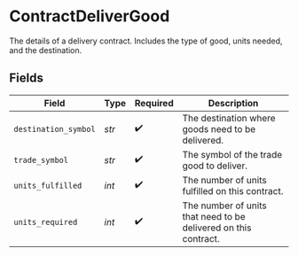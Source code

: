# ContractDeliverGood

The details of a delivery contract. Includes the type of good, units needed, and the destination.


## Fields

| Field                                                           | Type                                                            | Required                                                        | Description                                                     |
| --------------------------------------------------------------- | --------------------------------------------------------------- | --------------------------------------------------------------- | --------------------------------------------------------------- |
| `destination_symbol`                                            | *str*                                                           | :heavy_check_mark:                                              | The destination where goods need to be delivered.               |
| `trade_symbol`                                                  | *str*                                                           | :heavy_check_mark:                                              | The symbol of the trade good to deliver.                        |
| `units_fulfilled`                                               | *int*                                                           | :heavy_check_mark:                                              | The number of units fulfilled on this contract.                 |
| `units_required`                                                | *int*                                                           | :heavy_check_mark:                                              | The number of units that need to be delivered on this contract. |